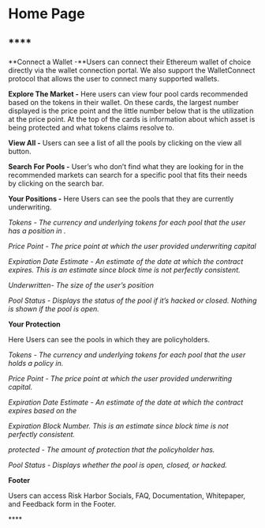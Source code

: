 # Home Page

## \*\*\*\*

**Connect a Wallet -**Users can connect their Ethereum wallet of choice directly via the wallet connection portal. We also support the WalletConnect protocol that allows the user to connect many supported wallets.

**Explore The Market -** Here users can view four pool cards recommended based on the tokens in their wallet. On these cards, the largest number displayed is the price point and the little number below that is the utilization at the price point. At the top of the cards is information about which asset is being protected and what tokens claims resolve to.

**View All -** Users can see a list of all the pools by clicking on the view all button.

**Search For Pools -** User’s who don’t find what they are looking for in the recommended markets can search for a specific pool that fits their needs by clicking on the search bar.

**Your Positions -** Here Users can see the pools that they are currently underwriting.

_Tokens - The currency and underlying tokens for each pool that the user has a position in ._

_Price Point - The price point at which the user provided underwriting capital_

_Expiration Date Estimate - An estimate of the date at which the contract expires. This is an estimate since block time is not perfectly consistent._

_Underwritten- The size of the user’s position_

_Pool Status - Displays the status of the pool if it’s hacked or closed. Nothing is shown if the pool is open._

**Your Protection**

Here Users can see the pools in which they are policyholders.

_Tokens - The currency and underlying tokens for each pool that the user holds a policy in._

_Price Point - The price point at which the user provided underwriting capital._

_Expiration Date Estimate - An estimate of the date at which the contract expires based on the_

_Expiration Block Number. This is an estimate since block time is not perfectly consistent._

_protected - The amount of protection that the policyholder has._

_Pool Status - Displays whether the pool is open, closed, or hacked._

**Footer**

Users can access Risk Harbor Socials, FAQ, Documentation, Whitepaper, and Feedback form in the Footer.

\*\*\*\*

